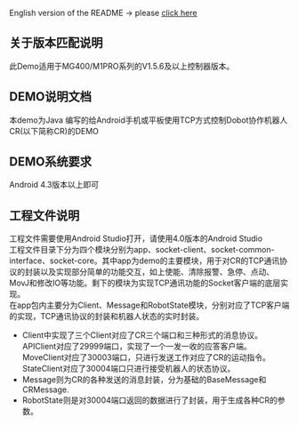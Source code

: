 English version of the README -> please [click here](./README-EN.md)

## 关于版本匹配说明
此Demo适用于MG400/M1PRO系列的V1.5.6及以上控制器版本。

## DEMO说明文档

本demo为Java 编写的给Android手机或平板使用TCP方式控制Dobot协作机器人CR(以下简称CR)的DEMO

## DEMO系统要求

Android 4.3版本以上即可

## 工程文件说明

工程文件需要使用Android Studio打开，请使用4.0版本的Android Studio  
工程文件目录下分为四个模块分别为app、socket-client、socket-common-interface、socket-core。其中app为demo的主要模块，用于对CR的TCP通讯协议的封装以及实现部分简单的功能交互，如上使能、清除报警、急停、点动、MovJ和修改IO等功能。剩下的模块为实现TCP通讯功能的Socket客户端的底层实现。  
在app包内主要分为Client、Message和RobotState模块，分别对应了TCP客户端的实现，TCP通讯协议的封装和机器人状态的实时封装。  
* Client中实现了三个Client对应了CR三个端口和三种形式的消息协议。APIClient对应了29999端口，实现了一个一发一收的应答客户端。MoveClient对应了30003端口，只进行发送工作对应了CR的运动指令。StateClient对应了30004端口只进行接受机器人的状态协议。  
* Message则为CR的各种发送的消息封装，分为基础的BaseMessage和CRMessage.  
* RobotState则是对30004端口返回的数据进行了封装，用于生成各种CR的参数。
